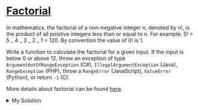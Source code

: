 # [Factorial](https://www.codewars.com/kata/54ff0d1f355cfd20e60001fc)

In mathematics, the factorial of a non-negative integer n, denoted by n!, is the product of all positive integers less
than or equal to n. For example: 5! = 5 _ 4 _ 3 _ 2 _ 1 = 120. By convention the value of 0! is 1.

Write a function to calculate the factorial for a given input. If the input is below 0 or above 12, throw an exception
of type `ArgumentOutOfRangeException` (C#), `IllegalArgumentException` (Java), `RangeException` (PHP), throw a
`RangeError` (JavaScript), `ValueError` (Python), or return `-1` (C).

More details about factorial can be found [here](https://www.wikiwand.com/en/Factorial).

<details><summary>My Solution</summary>

```js
function factorial(n) {
  if (n === 0) {
    return 1
  } else if (n < 0 || n > 12) {
    throw new RangeError()
  } else {
    return n * factorial(n - 1)
  }
}
```

</details>
